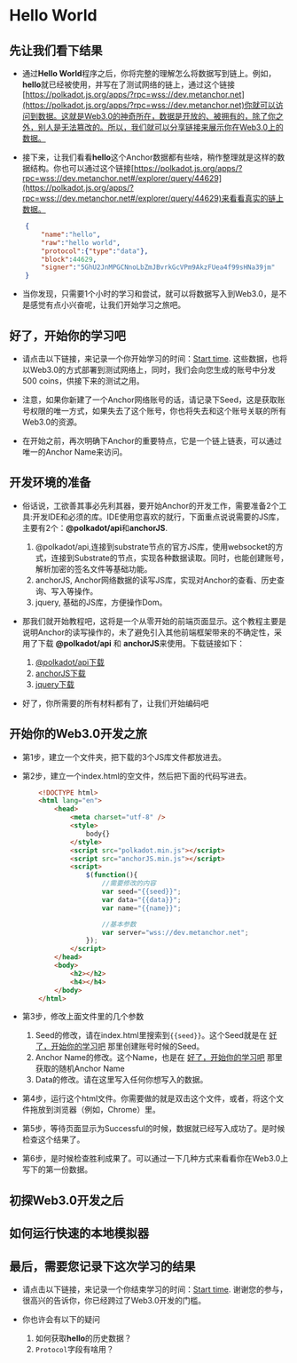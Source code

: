 # Hello World

## 先让我们看下结果

- 通过**Hello World**程序之后，你将完整的理解怎么将数据写到链上。例如，**hello**就已经被使用，并写在了测试网络的链上，通过这个链接[https://polkadot.js.org/apps/?rpc=wss://dev.metanchor.net](https://polkadot.js.org/apps/?rpc=wss://dev.metanchor.net)你就可以访问到数据。这就是Web3.0的神奇所在，数据是开放的、被拥有的，除了你之外，别人是无法篡改的。所以，我们就可以分享链接来展示你在Web3.0上的数据。

- 接下来，让我们看看**hello**这个Anchor数据都有些啥，稍作整理就是这样的数据结构。你也可以通过这个链接[https://polkadot.js.org/apps/?rpc=wss://dev.metanchor.net#/explorer/query/44629](https://polkadot.js.org/apps/?rpc=wss://dev.metanchor.net#/explorer/query/44629)来看看真实的链上数据。

```JSON
    {
        "name":"hello",
        "raw":"hello world",
        "protocol":{"type":"data"},
        "block":44629,
        "signer":"5GhU2JnMPGCNnoLbZmJBvrkGcVPm9AkzFUea4f99sHNa39jm"
    }
```

- 当你发现，只需要1个小时的学习和尝试，就可以将数据写入到Web3.0，是不是感觉有点小兴奋呢，让我们开始学习之旅吧。

## 好了，开始你的学习吧

- 请点击以下链接，来记录一个你开始学习的时间：[Start time](https://timer.metanchor.net). 这些数据，也将以Web3.0的方式部署到测试网络上，同时，我们会向您生成的账号中分发 500 coins，供接下来的测试之用。

- 注意，如果你新建了一个Anchor网络账号的话，请记录下Seed，这是获取账号权限的唯一方式，如果失去了这个账号，你也将失去和这个账号关联的所有Web3.0的资源。

- 在开始之前，再次明确下Anchor的重要特点，它是一个链上链表，可以通过唯一的Anchor Name来访问。

## 开发环境的准备

- 俗话说，工欲善其事必先利其器，要开始Anchor的开发工作，需要准备2个工具:开发IDE和必须的库。IDE使用您喜欢的就行，下面重点说说需要的JS库，主要有2个：**@polkadot/api**和**anchorJS**.
    1. @polkadot/api,连接到substrate节点的官方JS库，使用websocket的方式，连接到Substrate的节点，实现各种数据读取。同时，也能创建账号，解析加密的签名文件等基础功能。
    2. anchorJS, Anchor网络数据的读写JS库，实现对Anchor的查看、历史查询、写入等操作。
    3. jquery, 基础的JS库，方便操作Dom。

- 那我们就开始教程吧，这将是一个从零开始的前端页面显示。这个教程主要是说明Anchor的读写操作的，未了避免引入其他前端框架带来的不确定性，采用了下载 **@polkadot/api** 和 **anchorJS**来使用。下载链接如下：
    1. [@polkadot/api下载](http://download.metanchor.net)
    2. [anchorJS下载](http://download.metanchor.net)
    3. [jquery下载](http://download.metanchor.net)

- 好了，你所需要的所有材料都有了，让我们开始编码吧

## 开始你的Web3.0开发之旅

- 第1步，建立一个文件夹，把下载的3个JS库文件都放进去。

- 第2步，建立一个index.html的空文件，然后把下面的代码写进去。

    ```HTML
        <!DOCTYPE html>
        <html lang="en">
            <head>
                <meta charset="utf-8" />
                <style>
                    body{}
                </style>
                <script src="polkadot.min.js"></script>
                <script src="anchorJS.min.js"></script>
                <script>
                    $(function(){
                        //需要修改的内容
                        var seed="{{seed}}";
                        var data="{{data}}";
                        var name="{{name}}";

                        //基本参数
                        var server="wss://dev.metanchor.net";
                    });
                </script>
            </head>
            <body>
                <h2></h2>
                <h4></h4>
            </body>
        </html>
    ```

- 第3步，修改上面文件里的几个参数
    1. Seed的修改，请在index.html里搜索到`{{seed}}`。这个Seed就是在 [好了，开始你的学习吧](#tag) 那里创建账号时候的Seed。
    2. Anchor Name的修改。这个Name，也是在 [好了，开始你的学习吧](#tag) 那里获取的随机Anchor Name
    3. Data的修改。请在这里写入任何你想写入的数据。

- 第4步，运行这个html文件。你需要做的就是双击这个文件，或者，将这个文件拖放到浏览器（例如，Chrome）里。

- 第5步，等待页面显示为Successful的时候，数据就已经写入成功了。是时候检查这个结果了。

- 第6步，是时候检查胜利成果了。可以通过一下几种方式来看看你在Web3.0上写下的第一份数据。

## 初探Web3.0开发之后





## 如何运行快速的本地模拟器

## 最后，需要您记录下这次学习的结果

- 请点击以下链接，来记录一个你结束学习的时间：[Start time](). 谢谢您的参与，很高兴的告诉你，你已经跨过了Web3.0开发的门槛。

- 你也许会有以下的疑问

    1. 如何获取**hello**的历史数据？
    2. `Protocol`字段有啥用？
